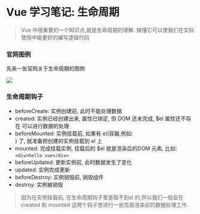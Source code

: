 # Vue 学习笔记: 生命周期

> Vue 中很重要的一个知识点,就是生命周期的理解. 搞懂它可以使我们在实际使用中能更好的编写逻辑代码


### 官网图例

先来一张官网关于生命周期的图例

![](http://ww1.sinaimg.cn/large/6b65559dgy1g43xag1r02j20xc2cft9s.jpg)

### 生命周期钩子

- beforeCreate: 实例创建前, 此时不能处理数据
- created: 实例已经创建出来, 属性已绑定, 但 DOM 还未完成, $el 属性还不存在 可以进行数据的处理
- beforeMounted: 实例挂载前, 如果有 el(容器,例如:<div id="app"></div>) 了, 就准备把创建的实例挂载到 el 上
- mounted: 完成挂载实例, 挂载后的 $el 就是渲染后的DOM 元素, 比如: `<div>hello vue</div>`
- beforeUpdated: 更新实例前, 此时数据发生了变化
- updated: 实例完成更新
- beforeDestroy: 实例销毁前, 销毁组件
- destroy: 实例被销毁

> 因为在实例挂载前, 在生命周期钩子里是取不到el 的,所以我们一般会在 created 和 mounted 这两个钩子里进行一些页面渲染前的数据处理工作.



